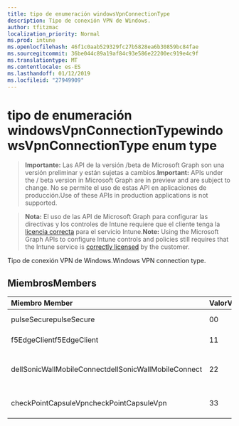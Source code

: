 ```yaml
---
title: tipo de enumeración windowsVpnConnectionType
description: Tipo de conexión VPN de Windows.
author: tfitzmac
localization_priority: Normal
ms.prod: intune
ms.openlocfilehash: 46f1c0aab529329fc27b5828ea6b30859bc84fae
ms.sourcegitcommit: 36be044c89a19af84c93e586e22200ec919e4c9f
ms.translationtype: MT
ms.contentlocale: es-ES
ms.lasthandoff: 01/12/2019
ms.locfileid: "27949909"
---
```

# <a name="windowsvpnconnectiontype-enum-type"></a><span data-ttu-id="13bf2-103">tipo de enumeración windowsVpnConnectionType</span><span class="sxs-lookup"><span data-stu-id="13bf2-103">windowsVpnConnectionType enum type</span></span>

> <span data-ttu-id="13bf2-104">**Importante:** Las API de la versión /beta de Microsoft Graph son una versión preliminar y están sujetas a cambios.</span><span class="sxs-lookup"><span data-stu-id="13bf2-104">**Important:** APIs under the / beta version in Microsoft Graph are in preview and are subject to change.</span></span> <span data-ttu-id="13bf2-105">No se permite el uso de estas API en aplicaciones de producción.</span><span class="sxs-lookup"><span data-stu-id="13bf2-105">Use of these APIs in production applications is not supported.</span></span>

> <span data-ttu-id="13bf2-106">**Nota:** El uso de las API de Microsoft Graph para configurar las directivas y los controles de Intune requiere que el cliente tenga la [licencia correcta](https://go.microsoft.com/fwlink/?linkid=839381) para el servicio Intune.</span><span class="sxs-lookup"><span data-stu-id="13bf2-106">**Note:** Using the Microsoft Graph APIs to configure Intune controls and policies still requires that the Intune service is [correctly licensed](https://go.microsoft.com/fwlink/?linkid=839381) by the customer.</span></span>

<span data-ttu-id="13bf2-107">Tipo de conexión VPN de Windows.</span><span class="sxs-lookup"><span data-stu-id="13bf2-107">Windows VPN connection type.</span></span>
## <a name="members"></a><span data-ttu-id="13bf2-108">Miembros</span><span class="sxs-lookup"><span data-stu-id="13bf2-108">Members</span></span>
|<span data-ttu-id="13bf2-109">Miembro	</span><span class="sxs-lookup"><span data-stu-id="13bf2-109">Member</span></span>|<span data-ttu-id="13bf2-110">Valor</span><span class="sxs-lookup"><span data-stu-id="13bf2-110">Value</span></span>|<span data-ttu-id="13bf2-111">Descripción</span><span class="sxs-lookup"><span data-stu-id="13bf2-111">Description</span></span>|
|:---|:---|:---|
|<span data-ttu-id="13bf2-112">pulseSecure</span><span class="sxs-lookup"><span data-stu-id="13bf2-112">pulseSecure</span></span>|<span data-ttu-id="13bf2-113">0</span><span class="sxs-lookup"><span data-stu-id="13bf2-113">0</span></span>|<span data-ttu-id="13bf2-114">Impulsos seguro.</span><span class="sxs-lookup"><span data-stu-id="13bf2-114">Pulse Secure.</span></span>|
|<span data-ttu-id="13bf2-115">f5EdgeClient</span><span class="sxs-lookup"><span data-stu-id="13bf2-115">f5EdgeClient</span></span>|<span data-ttu-id="13bf2-116">1</span><span class="sxs-lookup"><span data-stu-id="13bf2-116">1</span></span>|<span data-ttu-id="13bf2-117">F5 Cliente de borde.</span><span class="sxs-lookup"><span data-stu-id="13bf2-117">F5 Edge Client.</span></span>|
|<span data-ttu-id="13bf2-118">dellSonicWallMobileConnect</span><span class="sxs-lookup"><span data-stu-id="13bf2-118">dellSonicWallMobileConnect</span></span>|<span data-ttu-id="13bf2-119">2</span><span class="sxs-lookup"><span data-stu-id="13bf2-119">2</span></span>|<span data-ttu-id="13bf2-120">Conexión de SonicWALL Mobile de Dell.</span><span class="sxs-lookup"><span data-stu-id="13bf2-120">Dell SonicWALL Mobile Connection.</span></span>|
|<span data-ttu-id="13bf2-121">checkPointCapsuleVpn</span><span class="sxs-lookup"><span data-stu-id="13bf2-121">checkPointCapsuleVpn</span></span>|<span data-ttu-id="13bf2-122">3</span><span class="sxs-lookup"><span data-stu-id="13bf2-122">3</span></span>|<span data-ttu-id="13bf2-123">Comprobar punto Cápsula VPN.</span><span class="sxs-lookup"><span data-stu-id="13bf2-123">Check Point Capsule VPN.</span></span>|





